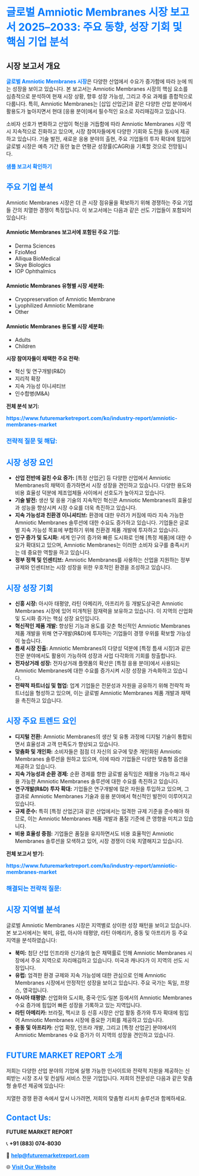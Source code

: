 <h1 style="color: #007BFF;">글로벌 Amniotic Membranes 시장 보고서 2025–2033: 주요 동향, 성장 기회 및 핵심 기업 분석</h1>

<section id="overview">
<h2>시장 보고서 개요</h2>
<p><a href="https://www.futuremarketreport.com/ko/industry-report/amniotic-membranes-market" style="color: #007BFF; text-decoration: none;"><strong>글로벌 Amniotic Membranes 시장</strong></a>은 다양한 산업에서 수요가 증가함에 따라 눈에 띄는 성장을 보이고 있습니다. 본 보고서는 Amniotic Membranes 시장의 핵심 요소를 심층적으로 분석하여 현재 시장 상황, 향후 성장 가능성, 그리고 주요 과제를 종합적으로 다룹니다. 특히, Amniotic Membranes는 [삽입 산업군]과 같은 다양한 산업 분야에서 활용도가 높아지면서 현대 [응용 분야]에서 필수적인 요소로 자리매김하고 있습니다.</p>
<p>소비자 선호가 변화하고 산업이 혁신을 거듭함에 따라 Amniotic Membranes 시장 역시 지속적으로 진화하고 있으며, 시장 참여자들에게 다양한 기회와 도전을 동시에 제공하고 있습니다. 기술 발전, 새로운 응용 분야의 출현, 주요 기업들의 투자 확대에 힘입어 글로벌 시장은 예측 기간 동안 높은 연평균 성장률(CAGR)을 기록할 것으로 전망됩니다.</p>
</section>

<section id="overview">
<p><a href="https://www.futuremarketreport.com/ko/request-sample/reportId=86565" style="color: #007BFF; text-decoration: none;"><strong>샘플 보고서 확인하기</strong></a></p>
</section>

<section id="key-players">
<h2 style="color: #007BFF;">주요 기업 분석</h2>
<p>Amniotic Membranes 시장은 더 큰 시장 점유율을 확보하기 위해 경쟁하는 주요 기업들 간의 치열한 경쟁이 특징입니다. 이 보고서에는 다음과 같은 선도 기업들이 포함되어 있습니다:</p>
<h4>Amniotic Membranes 보고서에 포함된 주요 기업:</h4>
<ul><li>Derma Sciences</li><li>FzioMed</li><li>Alliqua BioMedical</li><li>Skye Biologics</li><li>IOP Ophthalmics</li></ul>
<h4>Amniotic Membranes 유형별 시장 세분화:</h4>
<ul><li>Cryopreservation of Amniotic Membrane</li><li>Lyophilized Amniotic Membrane</li><li>Other</li></ul>

<h4>Amniotic Membranes 용도별 시장 세분화:</h4>
<ul><li>Adults</li><li>Children</li></ul>
<p><strong>시장 참여자들이 채택한 주요 전략:</strong></p>
<ul>
<li>혁신 및 연구개발(R&D)</li>
<li>지리적 확장</li>
<li>지속 가능성 이니셔티브</li>
<li>인수합병(M&A)</li>
</ul>
</section>

<section>
<p><strong>전체 분석 보기:</strong></p><a href="https://www.futuremarketreport.com/ko/industry-report/amniotic-membranes-market" style="color: #007BFF; text-decoration: none;"><strong>https://www.futuremarketreport.com/ko/industry-report/amniotic-membranes-market</strong></a>
<h3 style="color: #007BFF;">전략적 질문 및 해답:</h3>
</section>

<section id="driving-factors">
<h2 style="color: #007BFF;">시장 성장 요인</h2>
<ul>
<li><strong>산업 전반에 걸친 수요 증가:</strong> [특정 산업군] 등 다양한 산업에서 Amniotic Membranes의 채택이 증가하면서 시장 성장을 견인하고 있습니다. 다양한 용도와 비용 효율성 덕분에 제조업체들 사이에서 선호도가 높아지고 있습니다.</li>
<li><strong>기술 발전:</strong> 생산 및 응용 기술의 지속적인 혁신은 Amniotic Membranes의 효율성과 성능을 향상시켜 시장 수요를 더욱 촉진하고 있습니다.</li>
<li><strong>지속 가능성과 친환경 이니셔티브:</strong> 환경에 대한 우려가 커짐에 따라 지속 가능한 Amniotic Membranes 솔루션에 대한 수요도 증가하고 있습니다. 기업들은 글로벌 지속 가능성 목표에 부합하기 위해 친환경 제품 개발에 투자하고 있습니다.</li>
<li><strong>인구 증가 및 도시화:</strong> 세계 인구의 증가와 빠른 도시화로 인해 [특정 제품]에 대한 수요가 확대되고 있으며, Amniotic Membranes는 이러한 소비자 요구를 충족시키는 데 중요한 역할을 하고 있습니다.</li>
<li><strong>정부 정책 및 인센티브:</strong> Amniotic Membranes를 사용하는 산업을 지원하는 정부 규제와 인센티브는 시장 성장을 위한 우호적인 환경을 조성하고 있습니다.</li>
</ul>
</section>

<section id="growth-opportunities">
<h2 style="color: #007BFF;">시장 성장 기회</h2>
<ul>
<li><strong>신흥 시장:</strong> 아시아 태평양, 라틴 아메리카, 아프리카 등 개발도상국은 Amniotic Membranes 시장에 있어 미개척된 잠재력을 보유하고 있습니다. 이 지역의 산업화 및 도시화 증가는 핵심 성장 요인입니다.</li>
<li><strong>혁신적인 제품 개발:</strong> 향상된 기능과 용도를 갖춘 혁신적인 Amniotic Membranes 제품 개발을 위해 연구개발(R&D)에 투자하는 기업들이 경쟁 우위를 확보할 가능성이 높습니다.</li>
<li><strong>틈새 시장 진출:</strong> Amniotic Membranes의 다양성 덕분에 [특정 틈새 시장]과 같은 전문 분야에서도 활용이 가능하여 성장과 사업 다각화의 기회를 창출합니다.</li>
<li><strong>전자상거래 성장:</strong> 전자상거래 플랫폼의 확산은 [특정 응용 분야]에서 사용되는 Amniotic Membranes에 대한 수요를 증가시켜 시장 성장을 가속화하고 있습니다.</li>
<li><strong>전략적 파트너십 및 협업:</strong> 업계 기업들은 전문성과 자원을 공유하기 위해 전략적 파트너십을 형성하고 있으며, 이는 글로벌 Amniotic Membranes 제품 개발과 채택을 촉진하고 있습니다.</li>
</ul>
</section>

<section id="trending-factors">
<h2 style="color: #007BFF;">시장 주요 트렌드 요인</h2>
<ul>
<li><strong>디지털 전환:</strong> Amniotic Membranes의 생산 및 유통 과정에 디지털 기술이 통합되면서 효율성과 고객 만족도가 향상되고 있습니다.</li>
<li><strong>맞춤화 및 개인화:</strong> 소비자들은 점점 더 자신의 요구에 맞춘 개인화된 Amniotic Membranes 솔루션을 원하고 있으며, 이에 따라 기업들은 다양한 맞춤형 옵션을 제공하고 있습니다.</li>
<li><strong>지속 가능성과 순환 경제:</strong> 순환 경제를 향한 글로벌 움직임은 재활용 가능하고 재사용 가능한 Amniotic Membranes 솔루션에 대한 수요를 촉진하고 있습니다.</li>
<li><strong>연구개발(R&D) 투자 확대:</strong> 기업들은 연구개발에 많은 자원을 투입하고 있으며, 그 결과로 Amniotic Membranes 기술과 응용 분야에서 혁신적인 발전이 이루어지고 있습니다.</li>
<li><strong>규제 준수:</strong> 특히 [특정 산업군]과 같은 산업에서는 엄격한 규제 기준을 준수해야 하므로, 이는 Amniotic Membranes 제품 개발과 품질 기준에 큰 영향을 미치고 있습니다.</li>
<li><strong>비용 효율성 중점:</strong> 기업들은 품질을 유지하면서도 비용 효율적인 Amniotic Membranes 솔루션을 모색하고 있어, 시장 경쟁이 더욱 치열해지고 있습니다.</li>
</ul>
</section>

<section>
<p><strong>전체 보고서 받기:</strong></p><a href="https://www.futuremarketreport.com/ko/industry-report/amniotic-membranes-market" style="color: #007BFF; text-decoration: none;"><strong>https://www.futuremarketreport.com/ko/industry-report/amniotic-membranes-market</strong></a>
<h3 style="color: #007BFF;">해결되는 전략적 질문:</h3>
</section>

<section id="regional-analysis">
<h2 style="color: #007BFF;">시장 지역별 분석</h2>
<p>글로벌 Amniotic Membranes 시장은 지역별로 상이한 성장 패턴을 보이고 있습니다. 본 보고서에서는 북미, 유럽, 아시아 태평양, 라틴 아메리카, 중동 및 아프리카 등 주요 지역을 분석하였습니다:</p>
<ul>
<li><strong>북미:</strong> 첨단 산업 인프라와 신기술의 높은 채택률로 인해 Amniotic Membranes 시장에서 주요 지역으로 자리매김하고 있습니다. 미국과 캐나다가 이 지역의 선도 시장입니다.</li>
<li><strong>유럽:</strong> 엄격한 환경 규제와 지속 가능성에 대한 관심으로 인해 Amniotic Membranes 시장에서 안정적인 성장을 보이고 있습니다. 주요 국가는 독일, 프랑스, 영국입니다.</li>
<li><strong>아시아 태평양:</strong> 산업화와 도시화, 중국·인도·일본 등에서의 Amniotic Membranes 수요 증가에 힘입어 빠른 성장을 기록하고 있는 지역입니다.</li>
<li><strong>라틴 아메리카:</strong> 브라질, 멕시코 등 신흥 시장은 산업 활동 증가와 투자 확대에 힘입어 Amniotic Membranes 시장에 중요한 기회를 제공하고 있습니다.</li>
<li><strong>중동 및 아프리카:</strong> 산업 확장, 인프라 개발, 그리고 [특정 산업군] 분야에서의 Amniotic Membranes 수요 증가가 이 지역의 성장을 견인하고 있습니다.</li>
</ul>
</section>

<footer>
<h2 style="color: #007BFF;">FUTURE MARKET REPORT 소개</h2>
<p>저희는 다양한 산업 분야의 기업에 실행 가능한 인사이트와 전략적 지원을 제공하는 신뢰받는 시장 조사 및 컨설팅 서비스 전문 기업입니다. 저희의 전문성은 다음과 같은 맞춤형 솔루션 제공에 있습니다:</p>

<p>치열한 경쟁 환경 속에서 앞서 나가려면, 저희의 맞춤형 리서치 솔루션과 함께하세요.</p>

<h2 style="color: #007BFF;">Contact Us:</h2>
<p><strong>FUTURE MARKET REPORT</strong></p>
<p>📞 <strong>+91 (883) 074-8030</strong></p>
<p>📧 <strong><a href="mailto:help@futuremarketreport.com" style="color: #007BFF;">help@futuremarketreport.com</a></strong></p>
<p>🌐 <strong><a href="https://www.futuremarketreport.com/" style="color: #007BFF;">Visit Our Website</a></strong></p>
</footer>